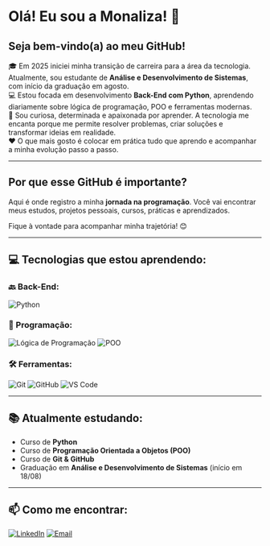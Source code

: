 # Olá! Eu sou a Monaliza! 👋

## Seja bem-vindo(a) ao meu GitHub!

🎓 Em 2025 iniciei minha transição de carreira para a área da tecnologia. Atualmente, sou estudante de **Análise e Desenvolvimento de Sistemas**, com início da graduação em agosto.  
💻 Estou focada em desenvolvimento **Back-End com Python**, aprendendo diariamente sobre lógica de programação, POO e ferramentas modernas.  
🚀 Sou curiosa, determinada e apaixonada por aprender. A tecnologia me encanta porque me permite resolver problemas, criar soluções e transformar ideias em realidade.  
❤️ O que mais gosto é colocar em prática tudo que aprendo e acompanhar a minha evolução passo a passo.

---

## Por que esse GitHub é importante?

Aqui é onde registro a minha **jornada na programação**. Você vai encontrar meus estudos, projetos pessoais, cursos, práticas e aprendizados.

Fique à vontade para acompanhar minha trajetória! 😊

---

## 💻 Tecnologias que estou aprendendo:

### 🔙 Back-End:
![Python](https://img.shields.io/badge/PYTHON-3776AB?style=for-the-badge&logo=python&logoColor=white)

### 🧠 Programação:
![Lógica de Programação](https://img.shields.io/badge/LÓGICA%20DE%20PROGRAMAÇÃO-F57C00?style=for-the-badge)
![POO](https://img.shields.io/badge/PROGRAMAÇÃO%20ORIENTADA%20A%20OBJETOS-007ACC?style=for-the-badge)

### 🛠️ Ferramentas:
![Git](https://img.shields.io/badge/GIT-F05032?style=for-the-badge&logo=git&logoColor=white)
![GitHub](https://img.shields.io/badge/GITHUB-181717?style=for-the-badge&logo=github&logoColor=white)
![VS Code](https://img.shields.io/badge/VISUAL%20STUDIO%20CODE-007ACC?style=for-the-badge&logo=visualstudiocode&logoColor=white)

---

## 📚 Atualmente estudando:

- Curso de **Python**
- Curso de **Programação Orientada a Objetos (POO)**
- Curso de **Git & GitHub**
- Graduação em **Análise e Desenvolvimento de Sistemas** (início em 18/08)

---

## 📫 Como me encontrar:

[![LinkedIn]([[https://img.shields.io/badge/LinkedIn-0A66C2?style=for-the-badge&logo=linkedin&logoColor=white)](https://www.linkedin.com/in/seu-linkedin](https://www.linkedin.com/in/monaliza-vasconcelos-08a004197/)](https://www.linkedin.com/in/monaliza-vasconcelos-08a004197/))  
[![Email](https://img.shields.io/badge/E--mail-D14836?style=for-the-badge&logo=gmail&logoColor=white)](mailto:monalizavasconcelos889@gmail.com)

